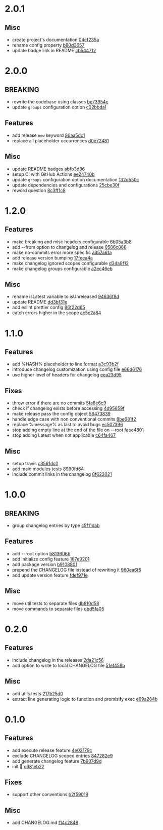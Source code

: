 # 2.0.1

## Misc

- create project's documentation [04cf235a](https://github.com/lekterable/perfekt/commit/04cf235ad42c41613a4b2bc9afa1aaa0894d39b9)
- rename config property [b80d3657](https://github.com/lekterable/perfekt/commit/b80d3657083964f919e3b854de49aa18f83c9beb)
- update badge link in README [cb544712](https://github.com/lekterable/perfekt/commit/cb54471291f3a604a787ca1cf38b3e8a5d44b677)

# 2.0.0

## BREAKING

- rewrite the codebase using classes [be73954c](https://github.com/lekterable/perfekt/commit/be73954cc6cd4f9d9b1411e778e1065d9d24d162)
- update `groups` configuration option [c02bbda1](https://github.com/lekterable/perfekt/commit/c02bbda1489af11372198c01e75110cbac1ebbf3)

## Features

- add release `new` keyword [86aa5dc1](https://github.com/lekterable/perfekt/commit/86aa5dc18c363514e518b16b6eeb0bb2c5d94617)
- replace all placeholder occurrences [d0e72481](https://github.com/lekterable/perfekt/commit/d0e72481e9b9dc2bed8e495b8943d2d90399db32)

## Misc

- update README badges [abfb3d86](https://github.com/lekterable/perfekt/commit/abfb3d86c05b3680a6aed505d0f9194f13912878)
- setup CI with GitHub Actions [ee24740b](https://github.com/lekterable/perfekt/commit/ee24740b920b22e916ca5ab0449abb08e99143c4)
- update `groups` configuration option documentation [132d550c](https://github.com/lekterable/perfekt/commit/132d550cf4efff99c2982bd3568b67179ef9ac5d)
- update dependencies and configurations [25cbe30f](https://github.com/lekterable/perfekt/commit/25cbe30fa5e641068842b2e9af8888eacf10c238)
- reword question [8c3ff1c8](https://github.com/lekterable/perfekt/commit/8c3ff1c8776cb3cf739b5c8133fa2883b7909f7a)

# 1.2.0

## Features

- make breaking and misc headers configurable [6b05a3b8](https://github.com/lekterable/perfekt/commit/6b05a3b8430eb18af4c2d9fa67addc78c7357cfb)
- add --from option to changelog and release [0586c886](https://github.com/lekterable/perfekt/commit/0586c8867ef43fabe18a34bf496e65288055120d)
- make no-commits error more specific [a357a61a](https://github.com/lekterable/perfekt/commit/a357a61a4197d01201a84b9ae7ed7f447e16c7d7)
- add release version bumping [17feea4a](https://github.com/lekterable/perfekt/commit/17feea4af5e339532d680a6ef6e9ec331f8abd2e)
- make changelog ignored scopes configurable [d34a9f12](https://github.com/lekterable/perfekt/commit/d34a9f12500df6ea21a17b85b783a41b1fca5347)
- make changelog groups configurable [a2ec46eb](https://github.com/lekterable/perfekt/commit/a2ec46eb9e962a79a9153300adc2229af182d4a6)

## Misc

- rename isLatest variable to isUnreleased [94636f8d](https://github.com/lekterable/perfekt/commit/94636f8d11864a5c5c0b9f1377e689858b04c7d5)
- update README [dd3bf31e](https://github.com/lekterable/perfekt/commit/dd3bf31edd0df6b27bec7764c731bef4fda1971d)
- add eslint prettier config [86f22d65](https://github.com/lekterable/perfekt/commit/86f22d65f117bf26fc9fd1596e3c074acf58d3b8)
- catch errors higher in the scope [ac5c2a84](https://github.com/lekterable/perfekt/commit/ac5c2a84546ff5675ff239566fa7f9b93a9afab9)

# 1.1.0

## Features

- add %HASH% placeholder to line format [a3c93b2f](https://github.com/lekterable/perfekt/commit/a3c93b2f6620e467fb58a87953a8a8c9a626aadc)
- introduce changelog customization using config file [e66d6176](https://github.com/lekterable/perfekt/commit/e66d61767f1013360cc45fb653f498c1e944a7b0)
- use higher level of headers for changelog [eea23d95](https://github.com/lekterable/perfekt/commit/eea23d9532ef27fc1350247512ee8289532408ad)

## Fixes

- throw error if there are no commits [5fa8e6c9](https://github.com/lekterable/perfekt/commit/5fa8e6c9996444fa0d17493cf1e379a696682696)
- check if changelog exists before accessing [4d95659f](https://github.com/lekterable/perfekt/commit/4d95659f302e0fe968154e17214876849172509f)
- make release pass the config object [56473839](https://github.com/lekterable/perfekt/commit/56473839b2887ea3962546eeb88ce0ad2a098365)
- handle edge case with non conventional commits [8be681f2](https://github.com/lekterable/perfekt/commit/8be681f2483c5255caa6c6a5c12a452465d10a22)
- replace %message% as last to avoid bugs [ec507396](https://github.com/lekterable/perfekt/commit/ec5073967f83dbcfc98b0ba17a1aa9659a042385)
- stop adding empty line at the end of the file on --root [faee4801](https://github.com/lekterable/perfekt/commit/faee480108aab450a606ac8132f89c9f42ec8ab3)
- stop adding Latest when not applicable [c64fa467](https://github.com/lekterable/perfekt/commit/c64fa4673612f90b349d125912f07d5db4140bcd)

## Misc

- setup travis [c3561dc0](https://github.com/lekterable/perfekt/commit/c3561dc0c18151fc38a0415556211ffe7cff83bf)
- add main modules tests [8990fd64](https://github.com/lekterable/perfekt/commit/8990fd64de5ababc39eba8e8c9b2d7b2509216ef)
- include commit links in the changelog [8f622021](https://github.com/lekterable/perfekt/commit/8f622021665bc6076d00fde6527800980eba836a)

# 1.0.0

## BREAKING

- group changelog entries by type [c5f11dab](https://github.com/lekterable/perfekt/commit/c5f11dab8f350e3765e0435122494fac959bf3da)

## Features

- add --root option [b813606b](https://github.com/lekterable/perfekt/commit/b813606b18a1bdd1acb89db615db26705dcc72f4)
- add initialize config feature [187e9201](https://github.com/lekterable/perfekt/commit/187e92014cbeaa576cfca2218e8bf6d406fc724a)
- add package version [b9108801](https://github.com/lekterable/perfekt/commit/b91088017bbc059063d0ced001427b1b1ec03da2)
- prepend the CHANGELOG file instead of rewriting it [960ea6f5](https://github.com/lekterable/perfekt/commit/960ea6f5b301d181da1a6f644627af183e1e513e)
- add update version feature [fdef971e](https://github.com/lekterable/perfekt/commit/fdef971e2cb81062be1dedefac4da1c8d1b36dd7)

## Misc

- move util tests to separate files [db810d58](https://github.com/lekterable/perfekt/commit/db810d5879dbfb9ea5981750285d09bef760ea15)
- move commands to separate files [dbd5fa05](https://github.com/lekterable/perfekt/commit/dbd5fa05035bb0a7b8279155cb987e85f882a503)

# 0.2.0

## Features

- include changelog in the releases [2da21c56](https://github.com/lekterable/perfekt/commit/2da21c56b13af5ea23e6c3660bf67dd7dffcae8a)
- add option to write to local CHANGELOG file [51ef458b](https://github.com/lekterable/perfekt/commit/51ef458bb35d3bbdcf149d37c640b0f0d2c09bf0)

## Misc

- add utils tests [217b25d0](https://github.com/lekterable/perfekt/commit/217b25d0b22b0280178f776a6a8e294b9d32ef6c)
- extract line generating logic to function and promisify exec [e69a284b](https://github.com/lekterable/perfekt/commit/e69a284b02c7a70c6c2d0c297c663235c8d3dacd)

# 0.1.0

## Features

- add execute release feature [4e02179c](https://github.com/lekterable/perfekt/commit/4e02179cae1234d7083036024080a3f25fcb52c2)
- exclude CHANGELOG scoped entries [847282e9](https://github.com/lekterable/perfekt/commit/847282e92d695a14b1bd1201197e39b3c890621e)
- add generate changelog feature [7b907d9d](https://github.com/lekterable/perfekt/commit/7b907d9dde9ad20a2138c06332ba920522f42dab)
- init :seedling: [c681eb22](https://github.com/lekterable/perfekt/commit/c681eb22a1b2662d0ddc168d2989d2f31be93d97)

## Fixes

- support other conventions [b2f59019](https://github.com/lekterable/perfekt/commit/b2f5901922505efbfb6dd684252e8df0cdffeeb2)

## Misc

- add CHANGELOG.md [f14c2848](https://github.com/lekterable/perfekt/commit/f14c28483e506dcec028d040eb1dfaf7c04dd2f6)
